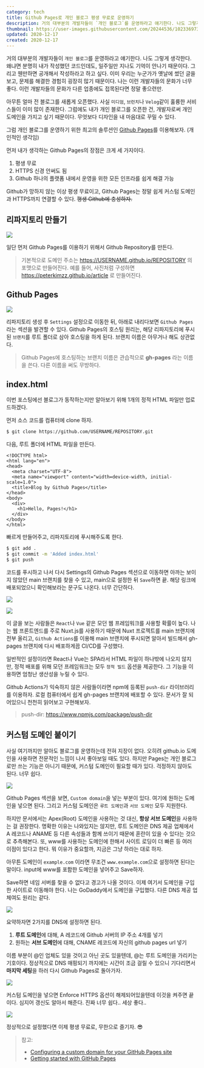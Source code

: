 ```yaml
---
category: tech
title: Github Pages로 개인 블로그 평생 무료로 운영하기
description: 거의 대부분의 개발자들이 `개인 블로그`를 운영하라고 얘기한다. 나도 그렇게 생각한다. 왜냐면 분명히 내가 작성했던 코드인데도, 일주일만 지나도 기억이 안나기 때문이다. 그리고 웬만하면 공개해서 작성하라고 하고 싶다. 이미 우리는 누군가가 옛날에 썼던 글을 보고, 문제를 해결한 경험히 굉장히 많기 때문이다.
thumbnail: https://user-images.githubusercontent.com/20244536/102336973-3aae0880-3fd5-11eb-8fd1-e3c184d6ab7e.jpg
updated: 2020-12-17
created: 2020-12-17
---
```


거의 대부분의 개발자들이 `개인 블로그`를 운영하라고 얘기한다. 나도 그렇게 생각한다. 왜냐면 분명히 내가 작성했던 코드인데도, 일주일만 지나도 기억이 안나기 때문이다. 그리고 웬만하면 공개해서 작성하라고 하고 싶다. 이미 우리는 누군가가 옛날에 썼던 글을 보고, 문제를 해결한 경험히 굉장히 많기 때문이다. 나는 이런 개발자들의 문화가 너무 좋다. 이런 개발자들의 문화가 다른 업종에도 접목된다면 정말 좋으련만.

아무튼 얼마 전 블로그를 새롭게 오픈했다. 사실 `미디엄`, `브런치`나 `Velog`같이 훌륭한 서비스들이 이미 많이 존재한다. 그럼에도 내가 개인 블로그를 오픈한 건, 개발자로써 개인 도메인을 가지고 싶기 때문이다. 무엇보다 디자인을 내 마음대로 꾸밀 수 있다.

그럼 개인 블로그를 운영하기 위한 최고의 솔루션인 [Github Pages](https://pages.github.com/)를 이용해보자. (개인적인 생각임)

먼저 내가 생각하는 Github Pages의 장점은 크게 세 가지이다.

1. 평생 무료
2. HTTPS 신경 안써도 됨
3. Github 하나의 플랫폼 내에서 운영을 위한 모든 인프라를 쉽게 해결 가능

Github가 망하지 않는 이상 평생 무료이고, Github Pages는 정말 쉽게 커스텀 도메인과 HTTPS까지 연결할 수 있다. ~~평생 Github에 충성하자.~~

## 리파지토리 만들기

![](https://user-images.githubusercontent.com/20244536/102364149-7f4b9b00-3ff9-11eb-82bc-80751707887c.png)

일단 먼저 Github Pages를 이용하기 위해서 Github Repository를 만든다.

> 기본적으로 도메인 주소는 https://USERNAME.github.io/REPOSITORY 의 포맷으로 만들어진다. 예를 들어, 사진처럼 구성하면 https://peterkimzz.github.io/article 로 만들어진다.

## Github Pages

![](https://user-images.githubusercontent.com/20244536/102364247-95f1f200-3ff9-11eb-84e3-ca6c0836fdcd.png)

리파지토리 생성 후 `Settings` 설정으로 이동한 뒤, 아래로 내리다보면 `Github Pages` 라는 섹션을 발견할 수 있다. Github Pages의 호스팅 원리는, 해당 리파지토리에 푸시된 `브랜치`를 루트 폴더로 삼아 호스팅을 하게 된다. 브랜치 이름은 아무거나 해도 상관없다.

> Github Pages에 호스팅하는 브랜치 이름은 관습적으로 **gh-pages** 라는 이름을 쓴다. 다른 이름을 써도 무방하다.

## index.html

이번 포스팅에선 블로그가 동작하는지만 알아보기 위해 1개의 정적 HTML 파일만 업로드하겠다.

먼저 소스 코드를 컴퓨터에 clone 하자.

```bash
$ git clone https://github.com/USERNAME/REPOSITORY.git
```

다음, 루트 폴더에 HTML 파일을 만든다.


```html[index.html]
<!DOCTYPE html>
<html lang="en">
<head>
  <meta charset="UTF-8">
  <meta name="viewport" content="width=device-width, initial-scale=1.0">
  <title>Blog by Github Pages</title>
</head>
<body>
  <div>
    <h1>Hello, Pages!</h1>
  </div>
</body>
</html>
```

빠르게 만들어주고, 리파지토리에 푸시해주도록 한다.

```bash
$ git add .
$ git commit -m 'Added index.html'
$ git push
```

코드를 푸시하고 나서 다시 Settings의 Github Pages 섹션으로 이동하면 아까는 보이지 않았던 main 브랜치를 찾을 수 있고, main으로 설정한 뒤 `Save`하면 끝. 해당 링크에 배포되었으니 확인해보라는 문구도 나온다. 너무 간단하다.

![](https://user-images.githubusercontent.com/20244536/102366831-701a1c80-3ffc-11eb-9b28-c8284df820a5.png)

![](https://user-images.githubusercontent.com/20244536/102366952-8fb14500-3ffc-11eb-9fd3-d5ec231449e7.png)

이 글을 보는 사람들은 `React`나 `Vue` 같은 모던 웹 프레임워크를 사용할 확률이 높다. 나는 웹 프론트엔드를 주로 Nuxt.js를 사용하기 때문에 Nuxt 프로젝트를 main 브랜치에 전부 올리고, `Github Actions`를 이용해 main 브랜치에 푸시되면 알아서 빌드해서 gh-pages 브랜치에 다시 배포하게끔 CI/CD를 구성했다. 

일반적인 설정이라면 React나 Vue는 SPA라서 HTML 파일이 하나밖에 나오지 않지만, 정적 배포를 위해 모던 프레임워크는 모두 `정적 빌드` 옵션을 제공한다. 그 기능을 이용하면 엄청난 생산성을 누릴 수 있다.

Github Actions가 익숙하지 않은 사람들이라면 npm에 등록된 `push-dir` 라이브러리를 이용하자. 로컬 컴퓨터에서 쉽게 gh-pages 브랜치에 배포할 수 있다. 문서가 잘 되어있으니 천천히 읽어보고 구현해보자.

> push-dir: https://www.npmjs.com/package/push-dir

## 커스텀 도메인 붙이기

사실 여기까지만 알아도 블로그를 운영하는데 전혀 지장이 없다. 오히려 github.io 도메인을 사용하면 전문적인 느낌이 나서 좋아보일 때도 있다. 하지만 Pages는 개인 블로그로만 쓰는 기능은 아니기 때문에, 커스텀 도메인이 필요할 때가 있다. 걱정하지 않아도 된다. 너무 쉽다.

![](https://user-images.githubusercontent.com/20244536/102369674-8f667900-3fff-11eb-995c-18ab079b8fc8.png)

Github Pages 섹션을 보면, `Custom domain`을 넣는 부분이 있다. 여기에 원하는 도메인을 넣으면 된다. 그리고 커스텀 도메인은 `루트 도메인`과 `서브 도메인` 모두 지원한다.

하지만 문서에서는 Apex(Root) 도메인을 사용하는 것 대신, **항상 서브 도메인**을 사용하는 걸 권장한다. 명확한 이유는 나와있지는 않지만, 루트 도메인은 DNS 제공 업체에서 A 레코드나 ANAME 등 다른 속성들과 함께 쓰이기 때문에 혼란이 있을 수 있다는 것으로 추측해본다. 또, www를 사용하는 도메인에 한해서 사이트 로딩이 더 빠른 등 여러 이점이 있다고 한다. 뭐 이유가 중요할까, 지금은 그냥 하라는 대로 하자.

아무튼 도메인이 `example.com` 이라면 무조건 `www.example.com`으로 설정하면 된다는 말이다. input에 www를 포함한 도메인을 넣어주고 Save하자.

Save하면 네임 서버를 찾을 수 없다고 경고가 나올 것이다. 이제 여기서 도메인을 구입한 사이트로 이동해야 한다. 나는 GoDaddy에서 도메인을 구입했다. 다른 DNS 제공 업체여도 원리는 같다. 

![](https://user-images.githubusercontent.com/20244536/102372403-832feb00-4002-11eb-9600-5e9bdbf58194.png)

요약하자면 2가지를 DNS에 설정하면 된다.

1. **루트 도메인**에 대해, A 레코드에 Github 서버의 IP 주소 4개를 넣기
2. 원하는 **서브 도메인**에 대해, CNAME 레코드에 자신의 github pages url 넣기

이름 부분이 @인 업체도 있을 것이고 아닌 곳도 있을텐데, @는 루트 도메인을 가리키는 기호이다. 정상적으로 DNS 매핑되기 까지에는 시간이 조금 걸릴 수 있으니 기다리면서 **마지막 세팅**을 하러 다시 Github Pages로 돌아가자.

![](https://user-images.githubusercontent.com/20244536/102373037-241ea600-4003-11eb-99fc-499c43bdcec8.png)

커스텀 도메인을 넣으면 Enforce HTTPS 옵션이 해제되어있을텐데 이것을 켜주면 끝이다. 심지어 갱신도 알아서 해준다. 진짜 너무 쉽다.. 세상 좋다..

![](https://user-images.githubusercontent.com/20244536/102373060-297bf080-4003-11eb-919a-a04651e24f70.png)

정상적으로 설정했다면 이제 평생 무료로, 무한으로 즐기자. 😎

> 참고:
> - [Configuring a custom domain for your GitHub Pages site](https://docs.github.com/en/free-pro-team@latest/github/working-with-github-pages/configuring-a-custom-domain-for-your-github-pages-site) 
> - [Getting started with GitHub Pages](https://docs.github.com/en/free-pro-team@latest/github/working-with-github-pages/getting-started-with-github-pages)
